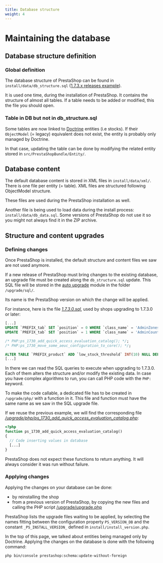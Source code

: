 ```yaml
---
title: Database structure
weight: 4
---
```


# Maintaining the database

## Database structure definition

### Global definition

The database structure of PrestaShop can be found in `install/data/db_structure.sql` ([1.7.3.x releases example](https://github.com/PrestaShop/PrestaShop/blob/1.7.3.x/install-dev/data/db_structure.sql)).

It is used one time, during the installation of PrestaShop.
It contains the structure of almost all tables. If a table needs to be added or
modified, this the file you should open.

### Table in DB but not in db_structure.sql

Some tables are now linked to [Doctrine](https://www.doctrine-project.org/) entities
(i.e stocks). If their `ObjectModel` (= legacy) equivalent does not exist,
the entity is probably only managed by Doctrine.

In that case, updating the table can be done by modifying the related entity
stored in `src/PrestaShopBundle/Entity/`.

## Database content

The default database content is stored in XML files in `install/data/xml/`.
There is one file per entity (= table). XML files are structured following ObjectModel structure.

These files are used during the PrestaShop installation as well.

Another file is being used to load data during the install process: `install/data/db_data.sql`. Some versions of PrestaShop do not use it so you might not always find it in the ZIP archive.

## Structure and content upgrades

### Defining changes

Once PrestaShop is installed, the default structure and content files we saw
are not used anymore.

If a new release of PrestaShop must bring changes to the existing database, an
upgrade file must be created along the `db_structure.sql` update. 
This SQL file will be stored in the [auto upgrade](https://github.com/PrestaShop/autoupgrade/tree/dev/upgrade/sql) module in the folder `/upgrade/sql/`.

Its name is the PrestaShop version on which the change will be applied.

For instance, here is the file *[1.7.3.0.sql](https://github.com/PrestaShop/autoupgrade/tree/dev/upgrade/sql/1.7.3.0.sql)*,
used by shops upgrading to 1.7.3.0 or later:

```sql
[...]
UPDATE `PREFIX_tab` SET `position` = 0 WHERE `class_name` = 'AdminZones' AND `position` = '1';
UPDATE `PREFIX_tab` SET `position` = 1 WHERE `class_name` = 'AdminCountries' AND `position` = '0';

/* PHP:ps_1730_add_quick_access_evaluation_catalog(); */;
/* PHP:ps_1730_move_some_aeuc_configuration_to_core(); */;

ALTER TABLE `PREFIX_product` ADD `low_stock_threshold` INT(10) NULL DEFAULT NULL AFTER `minimal_quantity`;
[...]
```

In there we can read the SQL queries to execute when upgrading to 1.7.3.0.
Each of them alters the structure and/or modify the existing data.
In case you have complex algorithms to run, you can call PHP code with the
`PHP:` keyword.

To make the code callable, a dedicated file has to be created in
`/upgrade/php/` with a function in it. This file and function must have
the same name as we saw in the SQL upgrade file.

If we reuse the previous example, we will find the corresponding file *[/upgrade/php/ps_1730_add_quick_access_evaluation_catalog.php](https://github.com/PrestaShop/autoupgrade/blob/dev/upgrade/php/ps_1730_add_quick_access_evaluation_catalog.php)*:

```php
<?php
function ps_1730_add_quick_access_evaluation_catalog()
{
  // Code inserting values in database
  [...]
}
```

PrestaShop does not expect these functions to return anything. It will always
consider it was run without failure.

### Applying changes

Applying the changes on your database can be done:

* by reinstalling the shop
* from a previous version of PrestaShop, by copying the new files and calling
the PHP script [/upgrade/upgrade.php](https://github.com/PrestaShop/autoupgrade/blob/dev/upgrade/upgrade.php)

PrestaShop lists the upgrade files waiting to be applied, by selecting the names
fitting between the configuration property `PS_VERSION_DB` and the constant
`_PS_INSTALL_VERSION_` defined in `install/install_version.php`.

In the top of this page, we talked about entities being managed only by
Doctrine. Applying the changes on the database is done with the following command:

```
php bin/console prestashop:schema:update-without-foreign
```
